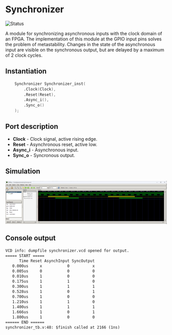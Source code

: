 # Synchronizer

![Status](https://img.shields.io/badge/STATUS-READY-green.svg)

A module for synchronizing asynchronous inputs with the clock domain of an FPGA. The implementation of this module at the GPIO input pins solves the problem of metastability. Changes in the state of the asynchronous input are visible on the synchronous output, but are delayed by a maximum of 2 clock cycles.

## Instantiation

```verilog
	Synchronizer Synchronizer_inst(
		.Clock(Clock),
		.Reset(Reset),
		.Async_i(),
		.Sync_o()
	);
```

## Port description

+ **Clock** - Clock signal, active rising edge.
+ **Reset** - Asynchronous reset, active low.
+ **Async_i** - Asynchronous input.
+ **Sync_o** - Syncronous output.

## Simulation

![Simulation](simulation.png "Simulation")

## Console output

    VCD info: dumpfile synchronizer.vcd opened for output.
    ===== START =====
          Time Reset AsynchInput SyncOutput
       0.000us     x           0          x
       0.005us     0           0          0
       0.010us     1           0          0
       0.175us     1           1          0
       0.300us     1           1          1
       0.528us     1           0          1
       0.700us     1           0          0
       1.210us     1           1          0
       1.400us     1           1          1
       1.666us     1           0          1
       1.800us     1           0          0
    ====== END ======
    synchronizer_tb.v:48: $finish called at 2166 (1ns)
